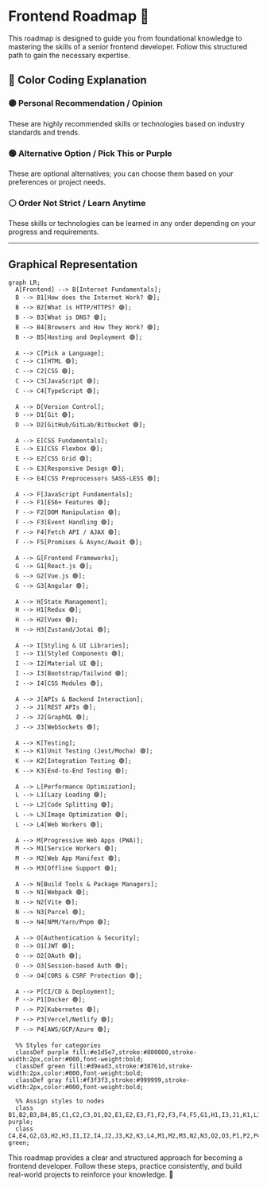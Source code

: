 # Frontend Roadmap 🚀

This roadmap is designed to guide you from foundational knowledge to mastering the skills of a senior frontend developer. Follow this structured path to gain the necessary expertise.

## **🎨 Color Coding Explanation**

### **🟣 Personal Recommendation / Opinion**
These are highly recommended skills or technologies based on industry standards and trends.

### **🟢 Alternative Option / Pick This or Purple**
These are optional alternatives; you can choose them based on your preferences or project needs.

### **⚪ Order Not Strict / Learn Anytime**
These skills or technologies can be learned in any order depending on your progress and requirements.

---

## **Graphical Representation**

```mermaid
graph LR;
  A[Frontend] --> B[Internet Fundamentals];
  B --> B1[How does the Internet Work? 🟣];
  B --> B2[What is HTTP/HTTPS? 🟣];
  B --> B3[What is DNS? 🟣];
  B --> B4[Browsers and How They Work? 🟣];
  B --> B5[Hosting and Deployment 🟣];

  A --> C[Pick a Language];
  C --> C1[HTML 🟣];
  C --> C2[CSS 🟣];
  C --> C3[JavaScript 🟣];
  C --> C4[TypeScript 🟢];
  
  A --> D[Version Control];
  D --> D1[Git 🟣];
  D --> D2[GitHub/GitLab/Bitbucket 🟣];

  A --> E[CSS Fundamentals];
  E --> E1[CSS Flexbox 🟣];
  E --> E2[CSS Grid 🟣];
  E --> E3[Responsive Design 🟣];
  E --> E4[CSS Preprocessors SASS-LESS 🟢];

  A --> F[JavaScript Fundamentals];
  F --> F1[ES6+ Features 🟣];
  F --> F2[DOM Manipulation 🟣];
  F --> F3[Event Handling 🟣];
  F --> F4[Fetch API / AJAX 🟣];
  F --> F5[Promises & Async/Await 🟣];

  A --> G[Frontend Frameworks];
  G --> G1[React.js 🟣];
  G --> G2[Vue.js 🟢];
  G --> G3[Angular 🟢];

  A --> H[State Management];
  H --> H1[Redux 🟣];
  H --> H2[Vuex 🟢];
  H --> H3[Zustand/Jotai 🟢];

  A --> I[Styling & UI Libraries];
  I --> I1[Styled Components 🟢];
  I --> I2[Material UI 🟢];
  I --> I3[Bootstrap/Tailwind 🟣];
  I --> I4[CSS Modules 🟢];
  
  A --> J[APIs & Backend Interaction];
  J --> J1[REST APIs 🟣];
  J --> J2[GraphQL 🟢];
  J --> J3[WebSockets 🟢];

  A --> K[Testing];
  K --> K1[Unit Testing (Jest/Mocha) 🟣];
  K --> K2[Integration Testing 🟢];
  K --> K3[End-to-End Testing 🟢];

  A --> L[Performance Optimization];
  L --> L1[Lazy Loading 🟣];
  L --> L2[Code Splitting 🟣];
  L --> L3[Image Optimization 🟣];
  L --> L4[Web Workers 🟢];
  
  A --> M[Progressive Web Apps (PWA)];
  M --> M1[Service Workers 🟢];
  M --> M2[Web App Manifest 🟢];
  M --> M3[Offline Support 🟢];
  
  A --> N[Build Tools & Package Managers];
  N --> N1[Webpack 🟣];
  N --> N2[Vite 🟢];
  N --> N3[Parcel 🟢];
  N --> N4[NPM/Yarn/Pnpm 🟣];

  A --> O[Authentication & Security];
  O --> O1[JWT 🟣];
  O --> O2[OAuth 🟢];
  O --> O3[Session-based Auth 🟢];
  O --> O4[CORS & CSRF Protection 🟣];

  A --> P[CI/CD & Deployment];
  P --> P1[Docker 🟢];
  P --> P2[Kubernetes 🟢];
  P --> P3[Vercel/Netlify 🟣];
  P --> P4[AWS/GCP/Azure 🟢];

  %% Styles for categories
  classDef purple fill:#e1d5e7,stroke:#800080,stroke-width:2px,color:#000,font-weight:bold;
  classDef green fill:#d9ead3,stroke:#38761d,stroke-width:2px,color:#000,font-weight:bold;
  classDef gray fill:#f3f3f3,stroke:#999999,stroke-width:2px,color:#000,font-weight:bold;

  %% Assign styles to nodes
  class B1,B2,B3,B4,B5,C1,C2,C3,D1,D2,E1,E2,E3,F1,F2,F3,F4,F5,G1,H1,I3,J1,K1,L1,L2,L3,N1,N4,O1,O4,P3 purple;
  class C4,E4,G2,G3,H2,H3,I1,I2,I4,J2,J3,K2,K3,L4,M1,M2,M3,N2,N3,O2,O3,P1,P2,P4 green;
```

This roadmap provides a clear and structured approach for becoming a frontend developer. Follow these steps, practice consistently, and build real-world projects to reinforce your knowledge. 🚀

